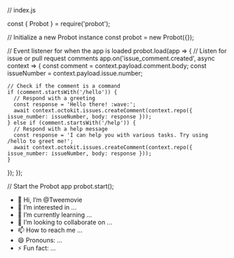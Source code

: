 // index.js

const { Probot } = require('probot');

// Initialize a new Probot instance
const probot = new Probot({});

// Event listener for when the app is loaded
probot.load(app => {
  // Listen for issue or pull request comments
  app.on('issue_comment.created', async context => {
    const comment = context.payload.comment.body;
    const issueNumber = context.payload.issue.number;

    // Check if the comment is a command
    if (comment.startsWith('/hello')) {
      // Respond with a greeting
      const response = 'Hello there! :wave:';
      await context.octokit.issues.createComment(context.repo({ issue_number: issueNumber, body: response }));
    } else if (comment.startsWith('/help')) {
      // Respond with a help message
      const response = 'I can help you with various tasks. Try using /hello to greet me!';
      await context.octokit.issues.createComment(context.repo({ issue_number: issueNumber, body: response }));
    }
  });
});

// Start the Probot app
probot.start();

- 👋 Hi, I’m @Tweemovie
- 👀 I’m interested in ...
- 🌱 I’m currently learning ...
- 💞️ I’m looking to collaborate on ...
- 📫 How to reach me ...
- 😄 Pronouns: ...
- ⚡ Fun fact: ...

<!---
Tweemovie/Tweemovie is a ✨ special ✨ repository because its `README.md` (this file) appears on your GitHub profile.
You can click the Preview link to take a look at your changes.
--->
